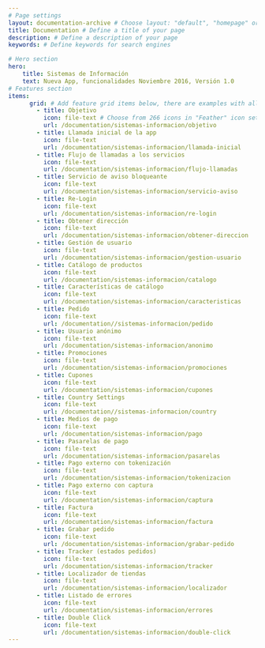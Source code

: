 ```yaml
---
# Page settings
layout: documentation-archive # Choose layout: "default", "homepage" or "documentation-archive"
title: Documentation # Define a title of your page
description: # Define a description of your page
keywords: # Define keywords for search engines

# Hero section
hero:
    title: Sistemas de Información 
    text: Nueva App, funcionalidades Noviembre 2016, Versión 1.0
# Features section
items:
      grid: # Add feature grid items below, there are examples with all available options
        - title: Objetivo
          icon: file-text # Choose from 266 icons in "Feather" icon set, list of all icons is available here - https://feathericons.com
          url: /documentation/sistemas-informacion/objetivo
        - title: Llamada inicial de la app
          icon: file-text
          url: /documentation/sistemas-informacion/llamada-inicial
        - title: Flujo de llamadas a los servicios 
          icon: file-text
          url: /documentation/sistemas-informacion/flujo-llamadas
        - title: Servicio de aviso bloqueante
          icon: file-text
          url: /documentation/sistemas-informacion/servicio-aviso
        - title: Re-Login
          icon: file-text
          url: /documentation/sistemas-informacion/re-login
        - title: Obtener dirección
          icon: file-text
          url: /documentation/sistemas-informacion/obtener-direccion
        - title: Gestión de usuario
          icon: file-text
          url: /documentation/sistemas-informacion/gestion-usuario
        - title: Catálogo de productos
          icon: file-text
          url: /documentation/sistemas-informacion/catalogo
        - title: Características de catálogo
          icon: file-text
          url: /documentation/sistemas-informacion/caracteristicas
        - title: Pedido
          icon: file-text
          url: /documentation//sistemas-informacion/pedido
        - title: Usuario anónimo
          icon: file-text
          url: /documentation/sistemas-informacion/anonimo
        - title: Promociones
          icon: file-text
          url: /documentation/sistemas-informacion/promociones
        - title: Cupones
          icon: file-text
          url: /documentation/sistemas-informacion/cupones
        - title: Country Settings
          icon: file-text
          url: /documentation//sistemas-informacion/country
        - title: Medios de pago
          icon: file-text
          url: /documentation/sistemas-informacion/pago
        - title: Pasarelas de pago
          icon: file-text
          url: /documentation/sistemas-informacion/pasarelas
        - title: Pago externo con tokenización
          icon: file-text
          url: /documentation/sistemas-informacion/tokenizacion
        - title: Pago externo con captura
          icon: file-text
          url: /documentation/sistemas-informacion/captura
        - title: Factura
          icon: file-text
          url: /documentation/sistemas-informacion/factura
        - title: Grabar pedido
          icon: file-text
          url: /documentation/sistemas-informacion/grabar-pedido
        - title: Tracker (estados pedidos)
          icon: file-text
          url: /documentation/sistemas-informacion/tracker
        - title: Localizador de tiendas
          icon: file-text
          url: /documentation/sistemas-informacion/localizador
        - title: Listado de errores
          icon: file-text
          url: /documentation/sistemas-informacion/errores
        - title: Double Click
          icon: file-text
          url: /documentation/sistemas-informacion/double-click
---
```

